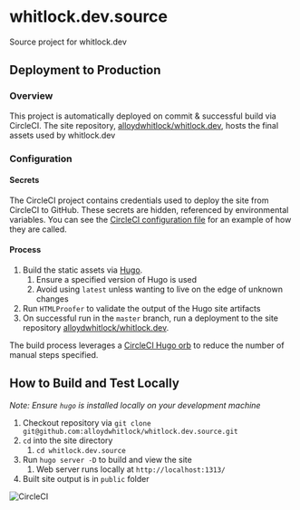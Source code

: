 # whitlock.dev.source
Source project for whitlock.dev

## Deployment to Production

### Overview

This project is automatically deployed on commit & successful build via CircleCI. The site repository, [alloydwhitlock/whitlock.dev](https://github.com/alloydwhitlock/whitlock.dev/), hosts the final assets used by whitlock.dev

### Configuration

#### Secrets

The CircleCI project contains credentials used to deploy the site from CircleCI to GitHub. These secrets are hidden, referenced by environmental variables. You can see the [CircleCI configuration file](https://github.com/alloydwhitlock/whitlock.dev.source/blob/master/.circleci/config.yml) for an example of how they are called.

#### Process

1. Build the static assets via [Hugo](https://gohugo.io/).
    1. Ensure a specified version of Hugo is used
    1. Avoid using `latest` unless wanting to live on the edge of unknown changes
1. Run `HTMLProofer` to validate the output of the Hugo site artifacts
1. On successful run in the `master` branch, run a deployment to the site repository [alloydwhitlock/whitlock.dev](https://github.com/alloydwhitlock/whitlock.dev/).

The build process leverages a [CircleCI Hugo orb](https://circleci.com/orbs/registry/orb/circleci/hugo) to reduce the number of manual steps specified. 


## How to Build and Test Locally

_Note: Ensure `hugo` is installed locally on your development machine_

1. Checkout repository via `git clone git@github.com:alloydwhitlock/whitlock.dev.source.git`
1. `cd` into the site directory
    1. `cd whitlock.dev.source`
1. Run `hugo server -D` to build and view the site
    1. Web server runs locally at `http://localhost:1313/`
1. Built site output is in `public` folder

![CircleCI](https://img.shields.io/circleci/build/github/alloydwhitlock/whitlock.dev.source?logo=circleci)
